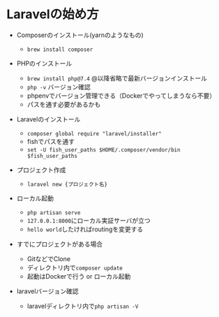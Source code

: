 # Laravelの始め方

- Composerのインストール(yarnのようなもの)

  - `brew install composer`

- PHPのインストール

  - `brew install php@7.4` @以降省略で最新バージョンインストール
  - `php -v` バージョン確認
  - phpenvでバージョン管理できる（Dockerでやってしまうなら不要）
  - パスを通す必要があるかも

- Laravelのインストール

  - `composer global require "laravel/installer"`
  - fishでパスを通す
  - `set -U fish_user_paths $HOME/.composer/vendor/bin $fish_user_paths`
  
- プロジェクト作成

  - `laravel new {プロジェクト名}`
  
- ローカル起動

  - `php artisan serve`
  - `127.0.0.1:8000`にローカル実証サーバが立つ
  - `hello world`したければroutingを変更する

- すでにプロジェクトがある場合

  - GitなどでClone
  - ディレクトリ内で`composer update`
  - 起動はDockerで行う or ローカル起動
 
- laravelバージョン確認

  - laravelディレクトリ内で`php artisan -V`
